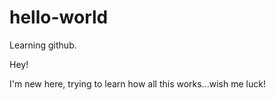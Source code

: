# hello-world
Learning github.

Hey!

I'm new here, trying to learn how all this works...wish me luck!
